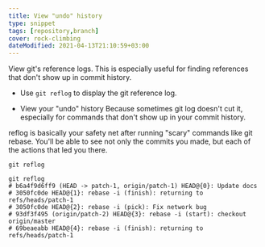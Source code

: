 ```yaml
---
title: View "undo" history
type: snippet
tags: [repository,branch]
cover: rock-climbing
dateModified: 2021-04-13T21:10:59+03:00
---
```


View git's reference logs. This is especially useful for finding references that don't show up in commit history.

- Use `git reflog` to display the git reference log.

- View your "undo" history
Because sometimes git log doesn't cut it, especially for commands that don't show up in your commit history.

reflog is basically your safety net after running "scary" commands like git rebase. You'll be able to see not only the commits you made, but each of the actions that led you there.

```shell
git reflog
```

```shell
git reflog
# b6a4f9d6ff9 (HEAD -> patch-1, origin/patch-1) HEAD@{0}: Update docs
# 3050fc0de HEAD@{1}: rebase -i (finish): returning to refs/heads/patch-1
# 3050fc0de HEAD@{2}: rebase -i (pick): Fix network bug
# 93df3f495 (origin/patch-2) HEAD@{3}: rebase -i (start): checkout origin/master
# 69beaeabb HEAD@{4}: rebase -i (finish): returning to refs/heads/patch-1
```
